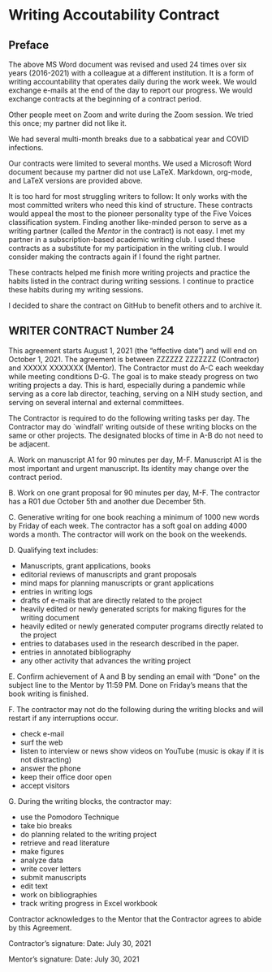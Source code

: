 # Writing Accoutability Contract

## Preface

The above MS Word document was revised and used 24 times over six years (2016-2021) with a colleague at a different institution.
It is a form of writing accountability that operates daily during the work week. 
We would exchange e-mails at the end of the day to report our progress.
We would exchange contracts at the beginning of a contract period.

Other people meet on Zoom and write during the Zoom session.
We tried this once; my partner did not like it.

We had several multi-month breaks due to a sabbatical year and COVID infections.

Our contracts were limited to several months.
We used a Microsoft Word document because my partner did not use LaTeX.
Markdown, org-mode, and LaTeX versions are provided above.

It is too hard for most struggling writers to follow: It only works with the most committed writers who need this kind of structure.
These contracts would appeal the most to the pioneer personality type of the Five Voices classification system.
Finding another like-minded person to serve as a writing partner (called the *Mentor* in the contract) is not easy.
I met my partner in a subscription-based academic writing club.
I used these contracts as a substitute for my participation in the writing club.
I would consider making the contracts again if I found the right partner.

These contracts helped me finish more writing projects and practice the habits listed in the contract during writing sessions.
I continue to practice these habits during my writing sessions.

I decided to share the contract on GitHub to benefit others and to archive it.


## WRITER CONTRACT Number 24

This agreement starts August 1, 2021 (the “effective date”) and will end on October 1, 2021. The agreement is between ZZZZZZ ZZZZZZZ (Contractor) and XXXXX XXXXXXX (Mentor). The Contractor must do A-C each weekday while meeting conditions D-G. The goal is to make steady progress on two writing projects a day. This is hard, especially during a pandemic while serving as a core lab director, teaching, serving on a NIH study section, and serving on several internal and external committees. 

The Contractor is required to do the following writing tasks per day. The Contractor may do `windfall' writing outside of these writing blocks on the same or other projects. The designated blocks of time in A-B do not need to be adjacent.

A. Work on manuscript A1 for 90 minutes per day, M-F. Manuscript A1 is the most important and urgent manuscript. Its identity may change over the contract period. 

B. Work on one grant proposal for 90 minutes per day, M-F. The contractor has a R01 due October 5th and another due December 5th.

C. Generative writing for one book reaching a minimum of 1000 new words by Friday of each week. The contractor has a soft goal on adding 4000 words a month. The contractor will work on the book on the weekends. 

D. Qualifying text includes:
- Manuscripts, grant applications, books
-	editorial reviews of manuscripts and grant proposals
-	mind maps for planning manuscripts or grant applications
-	entries in writing logs
-	drafts of e-mails that are directly related to the project
-	heavily edited or newly generated scripts for making figures for the writing document
-	heavily edited or newly generated computer programs directly related to the project
-	entries to databases used in the research described in the paper.
-	entries in annotated bibliography
-	any other activity that advances the writing project

E. Confirm achievement of A and B by sending an email with “Done" on the subject line to the Mentor by 11:59 PM. Done on Friday’s means that the book writing is finished.

F. The contractor may not do the following during the writing blocks and will restart if any interruptions occur.
-	check e-mail
-	surf the web
-	listen to interview or news show videos on YouTube (music is okay if it is not distracting)
-	answer the phone
-	keep their office door open
-	accept visitors

G. During the writing blocks, the contractor may:
-	use the Pomodoro Technique
-	take bio breaks
-	do planning related to the writing project
-	retrieve and read literature
-	make figures
-	analyze data
-	write cover letters
-	submit manuscripts
-	edit text
-	work on bibliographies
-	track writing progress in Excel workbook

Contractor acknowledges to the Mentor that the Contractor agrees to abide by this Agreement.

Contractor’s signature:		                                  Date: July 30, 2021


Mentor’s signature: 		                                    Date: July 30, 2021

